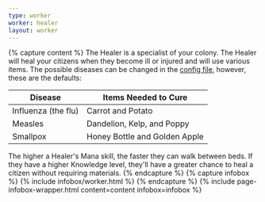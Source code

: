 ```yaml
---
type: worker
worker: healer
layout: worker
---
```

{% capture content %}
The Healer is a specialist of your colony. The Healer will heal your citizens when they become ill or injured and will use various items. The possible diseases can be changed in the [config file](../../source/misc/configfile), however, these are the defaults:

| Disease             | Items Needed to Cure          |
| ------------------- | ----------------------------- |
| Influenza (the flu) | Carrot and Potato             |
| Measles             | Dandelion, Kelp, and Poppy    |
| Smallpox            | Honey Bottle and Golden Apple |

The higher a Healer's Mana skill, the faster they can walk between beds. If they have a higher Knowledge level, they'll have a greater chance to heal a citizen without requiring materials.
{% endcapture %}
{% capture infobox %}
{% include infobox/worker.html %}
{% endcapture %}
{% include page-infobox-wrapper.html content=content infobox=infobox %}